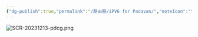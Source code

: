 ```yaml
---
{"dg-publish":true,"permalink":"/路由器/iPV6 for Padavan/","noteIcon":"","created":"2024-03-03T21:42:15.562+08:00","updated":"2024-03-03T21:42:44.341+08:00"}
---
```


![SCR-20231213-pdcg.png](/img/user/%E8%B7%AF%E7%94%B1%E5%99%A8/assets/SCR-20231213-pdcg.png)